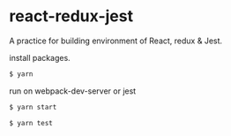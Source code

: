 # react-redux-jest
A practice for building environment of React, redux &amp; Jest.

install packages.
```sh
$ yarn
```

run on webpack-dev-server or jest
```sh
$ yarn start

$ yarn test
```